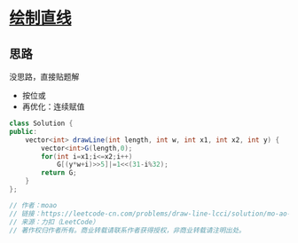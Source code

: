# [绘制直线](https://leetcode-cn.com/problems/draw-line-lcci/)

## 思路

没思路，直接贴题解

- 按位或
- 再优化：连续赋值

```java
class Solution {
public:
    vector<int> drawLine(int length, int w, int x1, int x2, int y) {
        vector<int>G(length,0);
        for(int i=x1;i<=x2;i++)
            G[(y*w+i)>>5]|=1<<(31-i%32);
        return G;
    }
};

// 作者：moao
// 链接：https://leetcode-cn.com/problems/draw-line-lcci/solution/mo-ao-wei-yun-suan-by-moao-y0v9/
// 来源：力扣（LeetCode）
// 著作权归作者所有。商业转载请联系作者获得授权，非商业转载请注明出处。
```
